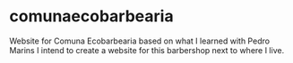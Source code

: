 # comunaecobarbearia
Website for Comuna Ecobarbearia
based on what I learned with Pedro Marins I intend to create a website for this barbershop next to where I live. 
